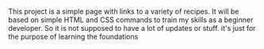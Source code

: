 This project is a simple page with links to a variety of recipes.
It will be based on simple HTML and CSS commands to train my skills as a beginner developer. So it is not supposed to have a lot of updates or stuff. it's just for the purpose of learning the foundations